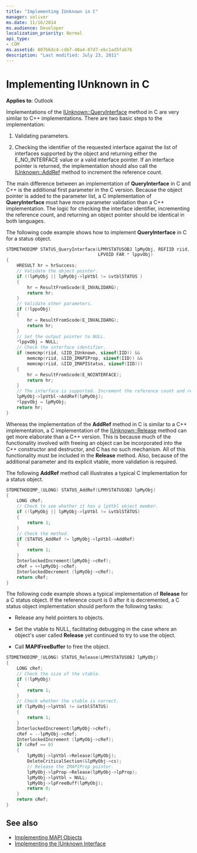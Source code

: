 ```yaml
---
title: "Implementing IUnknown in C"
manager: soliver
ms.date: 11/16/2014
ms.audience: Developer
localization_priority: Normal
api_type:
- COM
ms.assetid: 807b6dc4-cdb7-40a4-87d7-ebc1ad5fab76
description: "Last modified: July 23, 2011"
---
```


# Implementing IUnknown in C

**Applies to**: Outlook 
  
Implementations of the [IUnknown::QueryInterface](http://msdn.microsoft.com/en-us/library/ms682521%28v=VS.85%29.aspx) method in C are very similar to C++ implementations. There are two basic steps to the implementation: 
  
1. Validating parameters.
    
2. Checking the identifier of the requested interface against the list of interfaces supported by the object and returning either the E_NO_INTERFACE value or a valid interface pointer. If an interface pointer is returned, the implementation should also call the [IUnknown::AddRef](http://msdn.microsoft.com/en-us/library/ms691379%28v=VS.85%29.aspx) method to increment the reference count. 
    
The main difference between an implementation of **QueryInterface** in C and C++ is the additional first parameter in the C version. Because the object pointer is added to the parameter list, a C implementation of **QueryInterface** must have more parameter validation than a C++ implementation. The logic for checking the interface identifier, incrementing the reference count, and returning an object pointer should be identical in both languages. 
  
The following code example shows how to implement **QueryInterface** in C for a status object. 
  
```cpp
STDMETHODIMP STATUS_QueryInterface(LPMYSTATUSOBJ lpMyObj, REFIID riid,
                                   LPVOID FAR * lppvObj)
{
    HRESULT hr = hrSuccess;
    // Validate the object pointer.
    if (!lpMyObj || lpMyObj->lpVtbl != &vtblSTATUS )
    {
        hr = ResultFromScode(E_INVALIDARG);
        return hr;
    }
    // Validate other parameters.
    if (!lppvObj)
    {
        hr = ResultFromScode(E_INVALIDARG);
        return hr;
    }
    // Set the output pointer to NULL.
    *lppvObj = NULL;
    // Check the interface identifier.
    if (memcmp(riid, &IID_IUnknown, sizeof(IID)) &&
        memcmp(riid, &IID_IMAPIProp, sizeof(IID)) &&
        memcmp(riid, &IID_IMAPIStatus, sizeof(IID)))
    {
        hr = ResultFromScode(E_NOINTERFACE);
        return hr;
    }
    // The interface is supported. Increment the reference count and return.
    lpMyObj->lpVtbl->AddRef(lpMyObj);
    *lppvObj = lpMyObj;
    return hr;
}

```

Whereas the implementation of the **AddRef** method in C is similar to a C++ implementation, a C implementation of the [IUnknown::Release](http://msdn.microsoft.com/en-us/library/ms682317%28v=VS.85%29.aspx) method can get more elaborate than a C++ version. This is because much of the functionality involved with freeing an object can be incorporated into the C++ constructor and destructor, and C has no such mechanism. All of this functionality must be included in the **Release** method. Also, because of the additional parameter and its explicit vtable, more validation is required. 
  
The following **AddRef** method call illustrates a typical C implementation for a status object. 
  
```cpp
STDMETHODIMP_(ULONG) STATUS_AddRef(LPMYSTATUSOBJ lpMyObj)
{
    LONG cRef;
    // Check to see whether it has a lpVtbl object member.
    if (!lpMyObj || lpMyObj->lpVtbl != &vtblSTATUS)
    {
        return 1;
    }
    // Check the method.
    if (STATUS_AddRef != lpMyObj->lpVtbl->AddRef)
    {
        return 1;
    }
    InterlockedIncrement(lpMyObj->cRef);
    cRef = ++lpMyObj->cRef;
    InterlockedDecrement (lpMyObj->cRef);
    return cRef;
}

```

The following code example shows a typical implementation of **Release** for a C status object. If the reference count is 0 after it is decremented, a C status object implementation should perform the following tasks: 
  
- Release any held pointers to objects. 
    
- Set the vtable to NULL, facilitating debugging in the case where an object's user called **Release** yet continued to try to use the object. 
    
- Call **MAPIFreeBuffer** to free the object. 
    
```cpp
STDMETHODIMP_(ULONG) STATUS_Release(LPMYSTATUSOBJ lpMyObj)
{
    LONG cRef;
    // Check the size of the vtable.
    if (!lpMyObj)
    {
        return 1;
    }
    // Check whether the vtable is correct.
    if (lpMyObj->lpVtbl != &vtblSTATUS)
    {
        return 1;
    }
    InterlockedIncrement(lpMyObj->cRef);
    cRef = --lpMyObj->cRef;
    InterlockedIncrement (lpMyObj->cRef);
    if (cRef == 0)
    {
        lpMyObj->lpVtbl->Release(lpMyObj);
        DeleteCriticalSection(&lpMyObj->cs);
        // Release the IMAPIProp pointer.
        lpMyObj->lpProp->Release(lpMyObj->lpProp);
        lpMyObj->lpVtbl = NULL;
        lpMyObj->lpFreeBuff(lpMyObj);
        return 0;
    }
    return cRef;
}

```

## See also

- [Implementing MAPI Objects](implementing-mapi-objects.md)
- [Implementing the IUnknown Interface](implementing-the-iunknown-interface.md)

